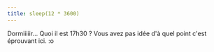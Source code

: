 ```yaml
---
title: sleep(12 * 3600)
---
```


Dormiiiiir... Quoi il est 17h30 ? Vous avez pas idée d'à quel point c'est
éprouvant ici. :o

